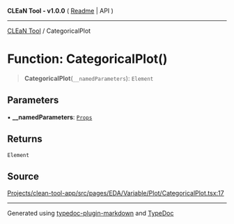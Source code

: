**CLEaN Tool - v1.0.0** ( [Readme](../README.md) \| API )

***

[CLEaN Tool](../exports.md) / CategoricalPlot

# Function: CategoricalPlot()

> **CategoricalPlot**(`__namedParameters`): `Element`

## Parameters

▪ **\_\_namedParameters**: [`Props`](../interfaces/Props.md)

## Returns

`Element`

## Source

[Projects/clean-tool-app/src/pages/EDA/Variable/Plot/CategoricalPlot.tsx:17](https://github.com/yuckyh/clean-tool-app/)

***

Generated using [typedoc-plugin-markdown](https://www.npmjs.com/package/typedoc-plugin-markdown) and [TypeDoc](https://typedoc.org/)
